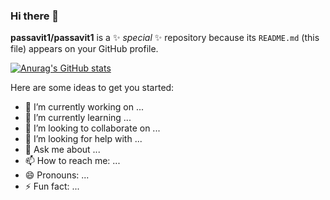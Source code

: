 ### Hi there 👋


**passavit1/passavit1** is a ✨ _special_ ✨ repository because its `README.md` (this file) appears on your GitHub profile.


[![Anurag's GitHub stats](https://github-readme-stats.vercel.app/api?username=passavit1)](https://github.com/anuraghazra/github-readme-stats)


Here are some ideas to get you started:

- 🔭 I’m currently working on ...
- 🌱 I’m currently learning ...
- 👯 I’m looking to collaborate on ...
- 🤔 I’m looking for help with ...
- 💬 Ask me about ...
- 📫 How to reach me: ...
- 😄 Pronouns: ...
- ⚡ Fun fact: ...



